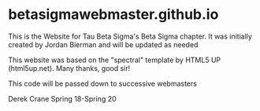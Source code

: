 # betasigmawebmaster.github.io

This is the Website for Tau Beta Sigma's Beta Sigma chapter.
It was initially created by Jordan Bierman and will be updated as needed

This website was based on the "spectral" template by HTML5 UP (html5up.net). Many thanks, good sir!

This code will be passed down to successive webmasters

Derek Crane Spring 18-Spring 20
